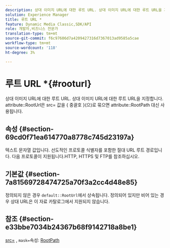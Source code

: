 ```yaml
---
description: 상대 이미지 URL에 대한 루트 URL. 상대 이미지 URL에 대한 루트 URL을 지정합니다. src= 값을 { 중괄호 }(으)로 묶으면 RootPath 속성 대신 attribute RootUrl이 사용됩니다.
solution: Experience Manager
title: 루트 URL *
feature: Dynamic Media Classic,SDK/API
role: 개발자,비즈니스 전문가
translation-type: tm+mt
source-git-commit: f6c97606d7a4209427316d7367013ad9585a5cae
workflow-type: tm+mt
source-wordcount: '118'
ht-degree: 3%

---
```



# 루트 URL *{#rooturl}

상대 이미지 URL에 대한 루트 URL. 상대 이미지 URL에 대한 루트 URL을 지정합니다. attribute::RootUrl은 src= 값을 { 중괄호 }(으)로 묶으면 attribute::RootPath 대신 사용됩니다.

## 속성 {#section-69cd0f71ea614770a8778c745d23197a}

텍스트 문자열 값입니다. 선도적인 프로토콜 식별자를 포함한 절대 URL 루트 경로입니다. 다음 프로토콜이 지원됩니다.HTTP, HTTPS 및 FTP를 참조하십시오.

## 기본값 {#section-7a81569728474725a70f3a2cc4d48e85}

정의되지 않은 경우 `default::RootUrl`에서 상속됩니다. 정의되어 있지만 비어 있는 경우 상대 URL은 이 자료 카탈로그에서 지원되지 않습니다.

## 참조 {#section-e33bbe7034b24367b68f9142718a8be1}

[src=](../../../../../ir-api/http-protocol/image-rendering-api-ref/c-ir-http-protocol-ref/c-ir-http-protocol-command-reference/r-ir-src.md#reference-62c98abad22149d68d405ed6aaff8272) ,  `mask=`속성: [RootPath](../../../../../ir-api/material-cat/image-rendering-api-ref/c-ir-material-catalog/c-ir-attributes-reference/r-ir-rootpath.md#reference-a4d7c96b62e14fcbad1740c702f160f3)
